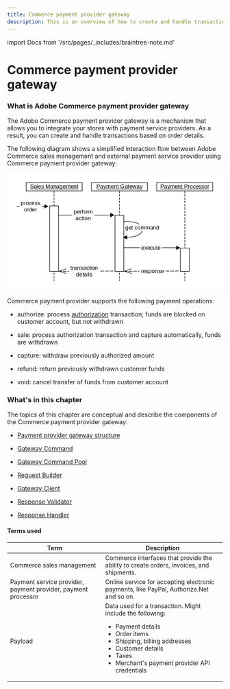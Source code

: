```yaml
---
title: Commerce payment provider gateway
description: This is an overview of how to create and handle transactions based on order details.
---
```


import Docs from '/src/pages/_includes/braintree-note.md'

<Docs />

# Commerce payment provider gateway

### What is Adobe Commerce payment provider gateway

The Adobe Commerce payment provider gateway is a mechanism that allows you to integrate your stores with payment service providers. As a result, you can create and handle transactions based on order details.

The following diagram shows a simplified interaction flow between Adobe Commerce sales management and external payment service provider using Commerce payment provider gateway:

![Payment Gateway Interaction](../../../_images/pg_interaction_flow.png)

Commerce payment provider supports the following payment operations:

-  authorize: process [authorization](https://glossary.magento.com/authorization) transaction; funds are blocked on customer account, but not withdrawn

-  sale: process authorization transaction and capture automatically, funds are withdrawn

-  capture: withdraw previously authorized amount

-  refund: return previously withdrawn customer funds

-  void: cancel transfer of funds from customer account

### What's in this chapter

The topics of this chapter are conceptual and describe the components of the Commerce payment provider gateway:

-  [Payment provider gateway structure](payment-gateway-structure.md)

-  [Gateway Command](gateway-command.md)

-  [Gateway Command Pool](command-pool.md)

-  [Request Builder](request-builder.md)

-  [Gateway Client](gateway-client.md)

-  [Response Validator](response-validator.md)

-  [Response Handler](response-handler.md)

#### Terms used

| Term        | Description |
| ----------- | ----------- |
| Commerce sales management | Commerce interfaces that provide the ability to create orders, invoices, and shipments. |
| Payment service provider, payment provider, payment processor |  Online service for accepting electronic payments, like PayPal, Authorize.Net and so on. |
| Payload | Data used for a transaction. Might include the following: <ul><li>Payment details</li><li>Order items</li><li>Shipping, billing addresses</li><li>Customer details</li><li>Taxes</li><li>Merchant's payment provider API credentials</li></ul>|
